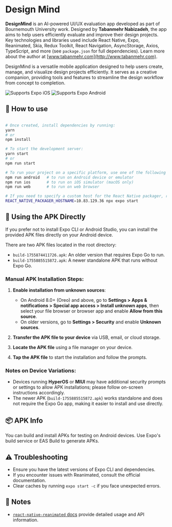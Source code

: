 # Design Mind

**DesignMind** is an AI-powered UI/UX evaluation app developed as part of Bournemouth University work. Designed by **Tabanmehr Nabizadeh**, the app aims to help users efficiently evaluate and improve their design projects. Key technologies and libraries used include React Native, Expo, Reanimated, Skia, Redux Toolkit, React Navigation, AsyncStorage, Axios, TypeScript, and more (see `package.json` for full dependencies). Learn more about the author at [www.tabanmehr.com](http://www.tabanmehr.com).

DesignMind is a versatile mobile application designed to help users create, manage, and visualize design projects efficiently. It serves as a creative companion, providing tools and features to streamline the design workflow from concept to completion.

<p>
  <!-- iOS -->
  <img alt="Supports Expo iOS" longdesc="Supports Expo iOS" src="https://img.shields.io/badge/iOS-4630EB.svg?style=flat-square&logo=APPLE&labelColor=999999&logoColor=fff" />
  <!-- Android -->
  <img alt="Supports Expo Android" longdesc="Supports Expo Android" src="https://img.shields.io/badge/Android-4630EB.svg?style=flat-square&logo=ANDROID&labelColor=A4C639&logoColor=fff" />
  <!-- Web -->
</p>

## 🚀 How to use

```bash

# Once created, install dependencies by running:
yarn
# or
npm install

# To start the development server:
yarn start
# or
npm run start

# To run your project on a specific platform, use one of the following commands:
npm run android   # to run on Android device or emulator
npm run ios       # to run on iOS simulator (macOS only)
npm run web       # to run on web browser

# If you need to specify a custom host for the React Native packager, run:
REACT_NATIVE_PACKAGER_HOSTNAME=10.83.129.36 npx expo start
```

## 📱 Using the APK Directly

If you prefer not to install Expo CLI or Android Studio, you can install the provided APK files directly on your Android device.

There are two APK files located in the root directory:

- `build-1755874411726.apk`: An older version that requires Expo Go to run.
- `build-1755885515872.apk`: A newer standalone APK that runs without Expo Go.

### Manual APK Installation Steps:

1. **Enable installation from unknown sources**:

   - On Android 8.0+ (Oreo) and above, go to **Settings > Apps & notifications > Special app access > Install unknown apps**, then select your file browser or browser app and enable **Allow from this source**.
   - On older versions, go to **Settings > Security** and enable **Unknown sources**.

2. **Transfer the APK file to your device** via USB, email, or cloud storage.

3. **Locate the APK file** using a file manager on your device.

4. **Tap the APK file** to start the installation and follow the prompts.

### Notes on Device Variations:

- Devices running **HyperOS** or **MIUI** may have additional security prompts or settings to allow APK installations; please follow on-screen instructions accordingly.
- The newer APK (`build-1755885515872.apk`) works standalone and does not require the Expo Go app, making it easier to install and use directly.

## 📦 APK Info

You can build and install APKs for testing on Android devices. Use Expo's build service or EAS Build to generate APKs.

## ⚠️ Troubleshooting

- Ensure you have the latest versions of Expo CLI and dependencies.
- If you encounter issues with Reanimated, consult the official documentation.
- Clear caches by running `expo start -c` if you face unexpected errors.

## 📝 Notes

- [`react-native-reanimated` docs](https://docs.swmansion.com/react-native-reanimated/) provide detailed usage and API information.
